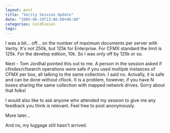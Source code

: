 ```yaml
---
layout: post
title: "Verity Session Update"
date: "2005-06-29T13:06:00+06:00"
categories: ColdFusion 
tags: 
---
```


I was a bit... off... on the number of maximum documents per server with Verity. It's not 250k, but 125k for Enterprise. For CFMX standard the limit is 125k. For the develop edition, 10k. So I was only off by 125k or so.

Next - Tom Jordhal pointed this out to me. A person in the session asked if cfindex/cfsearch operations were safe if you used multiple instances of CFMX per box, all talking to the same collection. I said no. Actually, it is safe and can be done without cflock. It is a problem, however, if you have N boxes sharing the same collection with mapped network drives. Sorry about that folks!

I would also like to ask anyone who attended my session to give me any feedback you think is relevant. Feel free to post anonymously.

More later...

And no, my luggage still hasn't arrived.